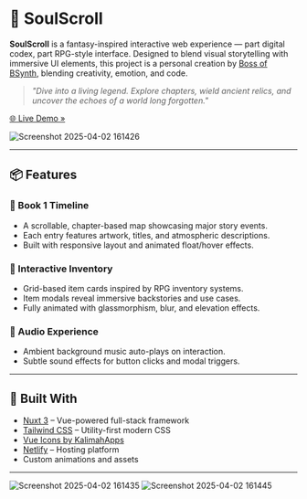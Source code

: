 # 🌌 SoulScroll

**SoulScroll** is a fantasy-inspired interactive web experience — part digital codex, part RPG-style interface. Designed to blend visual storytelling with immersive UI elements, this project is a personal creation by [Boss of BSynth](https://bossbsynth.com), blending creativity, emotion, and code.

> _"Dive into a living legend. Explore chapters, wield ancient relics, and uncover the echoes of a world long forgotten."_

[🌐 Live Demo »](https://soulscroll-bossbsynth.netlify.app/)  

![Screenshot 2025-04-02 161426](https://github.com/user-attachments/assets/e967ba2b-7d32-4cdf-82eb-d594655bc644)

---

## 📦 Features

### 📜 Book 1 Timeline  
- A scrollable, chapter-based map showcasing major story events.
- Each entry features artwork, titles, and atmospheric descriptions.
- Built with responsive layout and animated float/hover effects.

### 🧳 Interactive Inventory  
- Grid-based item cards inspired by RPG inventory systems.
- Item modals reveal immersive backstories and use cases.
- Fully animated with glassmorphism, blur, and elevation effects.

### 🎵 Audio Experience  
- Ambient background music auto-plays on interaction.
- Subtle sound effects for button clicks and modal triggers.

---

## 🧱 Built With

- [Nuxt 3](https://nuxt.com) – Vue-powered full-stack framework
- [Tailwind CSS](https://tailwindcss.com) – Utility-first modern CSS
- [Vue Icons by KalimahApps](https://github.com/KalimahApps/vue-icons)
- [Netlify](https://www.netlify.com) – Hosting platform
- Custom animations and assets

---
![Screenshot 2025-04-02 161435](https://github.com/user-attachments/assets/0675fc47-550c-4b2d-9dc5-60486bae13a1)
![Screenshot 2025-04-02 161445](https://github.com/user-attachments/assets/83973054-904e-4d9e-b58b-74a470953cc1)
